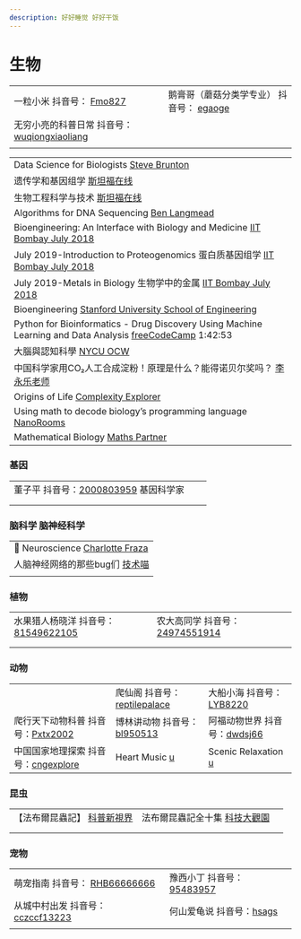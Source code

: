 ```yaml
---
description: 好好睡觉 好好干饭
---
```


# 生物

|                                                                                                                                               |                                                                                                                  |
| --------------------------------------------------------------------------------------------------------------------------------------------- | ---------------------------------------------------------------------------------------------------------------- |
| 一粒小米 抖音号： [Fmo827](https://www.douyin.com/user/MS4wLjABAAAAZhohR1ukACKQcgiJ7\_jAN7vktsGvOqL6hjz8dVhCWw8)                                      | 鹅膏哥（蘑菇分类学专业） 抖音号： [egaoge](https://www.douyin.com/user/MS4wLjABAAAAzrWWaCi4b3dBc\_vNawn-CZIHyE4RBcesCZGEz9Vx29s) |
| 无穷小亮的科普日常 抖音号： [wuqiongxiaoliang](https://www.douyin.com/user/MS4wLjABAAAAt2N8a6NX9fwUXQRUSW2\_neQsQy\_z-LRSM0S3jioc2rmS6bNhhEpq1cGSevx6Ynca) |                                                                                                                  |
|                                                                                                                                               |                                                                                                                  |

|                                                                                                                                                         |
| ------------------------------------------------------------------------------------------------------------------------------------------------------- |
| Data Science for Biologists [Steve Brunton](https://www.youtube.com/playlist?list=PLMrJAkhIeNNQz4BMoGSsN8cbt8pHlokhV)                                   |
| 遗传学和基因组学 [斯坦福在线](https://www.youtube.com/playlist?list=PLoROMvodv4rN0tcMQxyR0iaxerZ6Y6cy9)                                                              |
| 生物工程科学与技术 [斯坦福在线](https://www.youtube.com/playlist?list=PLoROMvodv4rPUhRLbOce-gTTvo09jvtRy)                                                             |
| Algorithms for DNA Sequencing [Ben Langmead](https://www.youtube.com/playlist?list=PL2mpR0RYFQsBiCWVJSvVAO3OJ2t7DzoHA)                                  |
| Bioengineering: An Interface with Biology and Medicine [IIT Bombay July 2018](https://www.youtube.com/playlist?list=PLOzRYVm0a65eyK0Cozdx7wNnCeRiB5RRp) |
| July 2019-Introduction to Proteogenomics 蛋白质基因组学 [IIT Bombay July 2018](https://www.youtube.com/playlist?list=PLOzRYVm0a65ejXQYPTNNRNbLmeqzCzsc-)       |
| July 2019-Metals in Biology 生物学中的金属 [IIT Bombay July 2018](https://www.youtube.com/playlist?list=PLOzRYVm0a65fp1pwefsnmYjWYvtzZ9xy7)                    |
| Bioengineering [Stanford University School of Engineering](https://www.youtube.com/playlist?list=PLDB35E6C6CA589269)                                    |
| Python for Bioinformatics - Drug Discovery Using Machine Learning and Data Analysis [freeCodeCamp](https://www.youtube.com/watch?v=jBlTQjcKuaY) 1:42:53 |
| 大腦與認知科學 [NYCU OCW](https://www.youtube.com/playlist?list=PLj6E8qlqmkFvVm2ygVpkUJRYA4b1zNFq7)                                                            |
| 中国科学家用CO₂人工合成淀粉！原理是什么？能得诺贝尔奖吗？ [李永乐老师](https://www.youtube.com/watch?v=0i8tqtudhZQ)                                                                     |
| Origins of Life [Complexity Explorer](https://www.youtube.com/playlist?list=PLF0b3ThojznS5m3hcoV\_JIcsYJiQ7L2\_R)                                       |
| Using math to decode biology’s programming language [NanoRooms](https://www.youtube.com/watch?v=kbJxl7HU480)                                            |
| Mathematical Biology [Maths Partner](https://www.youtube.com/playlist?list=PLg5nrpKdkk2ARveVNd\_vhcErk2mRdz6lD)                                         |

### 基因

|                                                                                                                    |   |   |
| ------------------------------------------------------------------------------------------------------------------ | - | - |
| 董子平 抖音号：[2000803959](https://www.douyin.com/user/MS4wLjABAAAAE\_NBAlbv4sgLGCKeKINDnrOwcNRxreIgJ1wQXpd355I)   基因科学家 |   |   |
|                                                                                                                    |   |   |
|                                                                                                                    |   |   |

### 脑科学 脑神经科学

|                                                                                                             |
| ----------------------------------------------------------------------------------------------------------- |
| 🧠 Neuroscience [Charlotte Fraza](https://www.youtube.com/playlist?list=PLrkJbc1rz5fZOE87k17hgfp3ZEBATBdDi) |
| 人脑神经网络的那些bug们 [技术喵](https://www.youtube.com/watch?v=trpBt6Kj8Z4)                                            |
|                                                                                                             |

### 植物

|                                                                                                                                     |                                                                                                                                    |   |
| ----------------------------------------------------------------------------------------------------------------------------------- | ---------------------------------------------------------------------------------------------------------------------------------- | - |
| 水果猎人杨晓洋 抖音号：[81549622105](https://www.douyin.com/user/MS4wLjABAAAAvVwfkKT3Fn8soFrqSffBPTcJK83m0nfmxbmgCF8kOPhWsPPoX2OQziJh23lMQ1pf) | 农大高同学 抖音号：[24974551914](https://www.douyin.com/user/MS4wLjABAAAAQ\_VPSLfnLkyeWXxrlf7tIg1BlsLGnNHq8NhehTfT2jMJxspMKJ3Y6md39GNsfV6D) |   |
|                                                                                                                                     |                                                                                                                                    |   |
|                                                                                                                                     |                                                                                                                                    |   |

### 动物

|                                                                                                                                      |                                                                                                               |                                                                                                                                |
| ------------------------------------------------------------------------------------------------------------------------------------ | ------------------------------------------------------------------------------------------------------------- | ------------------------------------------------------------------------------------------------------------------------------ |
|                                                                                                                                      | 爬仙阁 抖音号：[reptilepalace](https://www.douyin.com/user/MS4wLjABAAAABQAZ3gMctHb1CX\_-K1qvW3ns0067SbtKolB7HhyOQZk) | 大船小海 抖音号：[LYB8220](https://www.douyin.com/user/MS4wLjABAAAAwZDwM-0h\_mR6mqXo\_TkySLPvMeHYGopSA819JlKActg)                      |
| 爬行天下动物科普 抖音号：[Pxtx2002](https://www.douyin.com/user/MS4wLjABAAAAgoVN2ITUT\_PtLnpKocS4Mz0mqDopKvKsppTraF50khs)                        | 博林讲动物 抖音号：[bl950513](https://www.douyin.com/user/MS4wLjABAAAAfFogTENxTLF0v0jds52CimFs2NYwvpwa9D-6AcSJ\_nQ)    | 阿福动物世界 抖音号：[dwdsj66](https://www.douyin.com/user/MS4wLjABAAAA2cL6Hi3Em4HUQ-gtgjFBHAYW2Zfdim7BF5Fvp5EN5KMoKn2c-LgTORfPhdAlurZQ) |
| 中国国家地理探索 抖音号：[cngexplore](https://www.douyin.com/user/MS4wLjABAAAAzk9SI\_JMpz5wBSnhXObAODxMmosqfdsOF1XzdwlXXjmoyAHKlT0QAhz6ZAIiIK6K) | Heart Music [u](https://www.youtube.com/channel/UCxKltFsfYsyq6BWQ9evYhTw)                                     | Scenic Relaxation [u](https://www.youtube.com/c/ScenicRelaxationFilms)                                                         |

### 昆虫

|                                                                                            |                                                                                              |   |
| ------------------------------------------------------------------------------------------ | -------------------------------------------------------------------------------------------- | - |
| 【法布爾昆蟲記】 [科普新視界](https://www.youtube.com/playlist?list=PLusCirAamNzG1V5YeAQfsKqCfdqBi0UrB) | 法布爾昆蟲記全十集 [科技大觀園](https://www.youtube.com/playlist?list=PLBuQVUs7G\_zhpwuwVuZXbKTdWMtnmuhCS) |   |
|                                                                                            |                                                                                              |   |
|                                                                                            |                                                                                              |   |

### 宠物

|                                                                                                                                    |                                                                                                          |
| ---------------------------------------------------------------------------------------------------------------------------------- | -------------------------------------------------------------------------------------------------------- |
| 萌宠指南  抖音号： [RHB66666666](https://www.douyin.com/user/MS4wLjABAAAAXuuG4sLLmJAu6uUBAApRtLLHgakH2e813Hkqs1QXlSg)                      | 豫西小丁 抖音号：[95483957](https://www.douyin.com/user/MS4wLjABAAAApXxfOBJPo-iatSMng6rRvdXXD03rAZjJhWasdNvUfOA) |
| 从城中村出发 抖音号：[cczccf13223](https://www.douyin.com/user/MS4wLjABAAAAdWQlUU6bYLzU2IWq7zWh2QHQNd1CvRVAGGq8EmKj4lFyIbKHlCW9UiPMk5iXjuiT) | 何山爱龟说 抖音号：[hsags](https://www.douyin.com/user/MS4wLjABAAAATpZGUrvlHNwNO2tTjoU9UYdOO2LaxV6r5kZsuXEOvl8)   |
|                                                                                                                                    |                                                                                                          |
